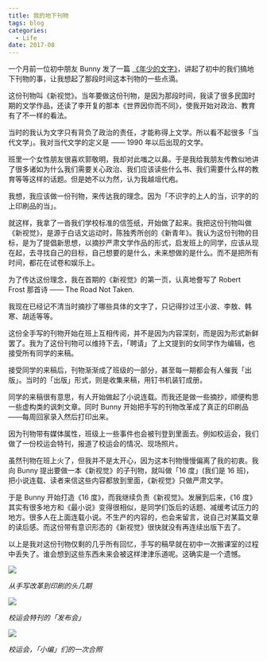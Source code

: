 ```yaml
---
title: 我的地下刊物
tags: blog
categories:
  - Life
date: 2017-08
---
```


一个月前一位初中朋友 Bunny 发了一篇 [《年少的文字》](https://mp.weixin.qq.com/s/tfzlzCEQJuIQDS-Djbg8CA)，讲起了初中的我们搞地下刊物的事，让我想起了那段时间这本刊物的一些点滴。

这份刊物叫《新视觉》。当年要做这份刊物，是因为那段时间，我读了很多民国时期的文学作品，还读了李开复的那本《世界因你而不同》，使我开始对政治、教育有了不一样的看法。

当时的我认为文字只有背负了政治的责任，才能称得上文学。所以看不起很多「当代文学」。我对当代文学的定义是 —— 1990 年以后出现的文学。

班里一个女性朋友很喜欢郭敬明，我却对此嗤之以鼻。于是我给我朋友传教似地讲了很多诸如为什么我们需要关心政治、我们应该读些什么书、我们需要什么样的教育等等这样的话题。但是她不以为然，认为我越俎代疱。

我想，我应该做一份刊物，来传达我的理念。因为「不识字的上人的当，识字的的上印刷品的当」。

就这样，我拿了一沓我们学校标准的信签纸，开始做了起来。我把这份刊物叫做《新视觉》，是源于白话文运动时，陈独秀所创的《新青年》。我认为这份刊物的目标，是为了提倡新思想，以摘抄严肃文学作品的形式，启发班上的同学，应该从现在起，去寻找自己的目标，自己想要的是什么，未来想做的是什么。而不是把所有时间，都花在试卷和娱乐上。

为了传达这份理念，我在首期的《新视觉》的第一页，认真地誊写了 Robert Frost 那首诗 —— The Road Not Taken.

我现在已经记不清当时摘抄了哪些具体的文字了，只记得抄过王小波、李敖、韩寒、胡适等等。

这份全手写的刊物开始在班上互相传阅，并不是因为内容深刻，而是因为形式新鲜罢了。我为了这份刊物可以维持下去，「聘请」了上文提到的女同学作为编辑，也接受所有同学的来稿。

接受同学的来稿后，刊物渐渐成了班级的一部分，甚至每一期都会有人催我「出版」。当时的「出版」形式，则是收集来稿，用钉书机装钉成册。

同学的来稿很有意思，有人开始做起了小说连载。而我还是做一些摘抄，顺便构思一些虚构类的讽刺文章。同时 Bunny 开始把手写的刊物改革成了真正的印刷品——每周回家录入然后打印出来。

因为刊物带有媒体属性，班级上一些事件也会被刊登到里面去。例如校运会，我们做了一份校运会特刊，报道了校运会的情况、现场照片。

虽然刊物在班上火了，但我并不是太开心，因为这本刊物慢慢偏离了我的初衷。我向 Bunny 提出要做一本《新视觉》的子刊物，就叫做「16 度」(我们是 16 班)，把小说连载、读者来信这些内容都放到里面，《新视觉》只做严肃文学。

于是 Bunny 开始打造《16 度》，而我继续负责《新视觉》。发展到后来，《16 度》其实有很多地方和《最小说》变得很相似，是同学们饭后的话题、减缓考试压力的地方。很多人在上面连载小说。不生产的内容的，也会来留言，说自己对某篇文章的读后感。而这份带有意识形态的《新视觉》很快就没有再连续出版下去了。

以上是我对这份刊物仅剩的几乎所有回忆，手写的稿早就在初中一次搬课室的过程中丢失了。谁会想到这些东西未来会被这样津津乐道呢。这确实是一个遗憾。

![](https://gbstatic.djyde.com/assets/006tNc79gy1fiw9q3a4rvj30hs07e753.jpg)

*从手写改革到印刷的头几期*


![](https://gbstatic.djyde.com/assets/006tNc79gy1fiw9rbi9otj30hs0aqwfq.jpg)

*校运会特刊的「发布会」*

![](https://gbstatic.djyde.com/assets/006tNc79gy1fiw9ryihc9j30hs0by0up.jpg)

*校运会，「小编」们的一次合照*

